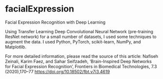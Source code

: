 # facialExpression
Facial Expression Recognition with Deep Learning

Using Transfer Learning Deep Convolutional Neural Network (pre-training ResNet network) for a small number of datasets, I used some techniques to augment the data. I used Python, PyTorch, scikit-learn,  NumPy,  and Matplotlib.

For more detailed information, please read the source of this article:
Nafiseh Zeinali, Karim Faez, and Sahar Seifzadeh, ‘Brain-Inspired Deep Networks for Facial Expression Recognition’, Frontiers in Biomedical Technologies, 7.3 (2020),170–77 
<https://doi.org/10.18502/fbt.v7i3.4619>
